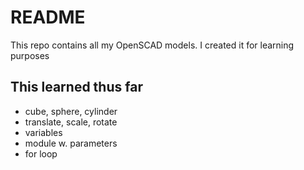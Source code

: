 # README

This repo contains all my OpenSCAD models. I created it for learning purposes

## This learned thus far

* cube, sphere, cylinder
* translate, scale, rotate
* variables
* module w. parameters
* for loop


